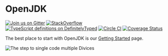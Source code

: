 # OpenJDK 

[![Join us on Gitter](https://badges.gitter.im/Join%20Chat.svg)](http://openjdk.java.net/)
[![StackOverflow](http://img.shields.io/badge/stackoverflow-onsen--ui-FF412D.svg )](http://openjdk.java.net/)
[![TypeScript definitions on DefinitelyTyped](http://definitelytyped.org/badges/standard.svg)](http://openjdk.java.net/)
[![Circle CI](https://circleci.com/gh/OnsenUI/OnsenUI.svg?style=shield)](http://openjdk.java.net/) 
[![Coverage Status](https://coveralls.io/repos/OnsenUI/OnsenUI/badge.svg?branch=master&service=github)](http://openjdk.java.net/)

The best place to start with OpenJDK is our [Getting Started](http://openjdk.java.net/) page.

![The step to single code multiple Divices](http://s5.postimg.org/ycmz5etrr/openjdk.png)
